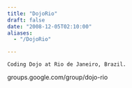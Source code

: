 ```yaml
---
title: "DojoRio"
draft: false
date: "2008-12-05T02:10:00"
aliases:
  - "/DojoRio"

---
```

    Coding Dojo at Rio de Janeiro, Brazil.

groups.google.com/group/dojo-rio
